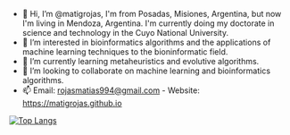 - 👋 Hi, I’m @matigrojas, I'm from Posadas, Misiones, Argentina, but now I'm living in Mendoza, Argentina. 
I'm currently doing my doctorate in science and technology in the Cuyo National University.
- 👀 I’m interested in bioinformatics algorithms and the applications of machine learning techniques to the bioninformatic field.
- 🌱 I’m currently learning metaheuristics and evolutive algorithms.
- 💞️ I’m looking to collaborate on machine learning and bioinformatics algorithms.
- 📫 Email: rojasmatias994@gmail.com - Website: https://matigrojas.github.io

[![Top Langs](https://github-readme-stats.vercel.app/api/top-langs/?username=matigrojas&layout=compact&theme=dracula)](https://github.com/anuraghazra/github-readme-stats)

<!---
matigrojas/matigrojas is a ✨ special ✨ repository because its `README.md` (this file) appears on your GitHub profile.
You can click the Preview link to take a look at your changes.
--->
